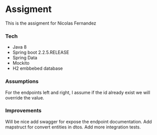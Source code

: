 # Assigment
This is the assigment for Nicolas Fernandez

### Tech
* Java 8
* Spring boot 2.2.5.RELEASE
* Spring Data
* Mockito
* H2 embbebed database

### Assumptions
For the endpoints left and right, I assume if the id already exist we will override the value.

### Improvements
Will be nice add swagger for expose the endpoint documentation. 
Add mapstruct for convert entities in dtos.
Add more integration tests.

